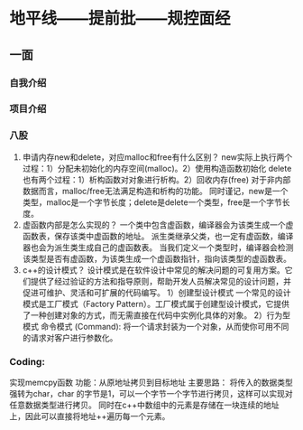 # 地平线——提前批——规控面经

## 一面
### 自我介绍<br>
### 项目介绍
### 八股
1. 申请内存new和delete，对应malloc和free有什么区别？
new实际上执行两个过程：1）分配未初始化的内存空间(malloc)。2）使用构造函数初始化
delete也有两个过程：1）析构函数对对象进行析构。2）回收内存(free)
对于非内部数据而言，malloc/free无法满足构造和析构的功能。
同时谨记，new是一个类型，malloc是一个字节长度；delete是delete一个类型，free是一个字节长度。
2. 虚函数内部是怎么实现的？
一个类中包含虚函数，编译器会为该类生成一个虚函数表，保存该类中虚函数的地址。
派生类继承父类，也一定有虚函数，编译器也会为派生类生成自己的虚函数表。
当我们定义一个类型时，编译器会检测该类型是否有虚函数，为该类生成一个虚函数指针，指向该类型的虚函数表。
3. c++的设计模式？
设计模式是在软件设计中常见的解决问题的可复用方案。它们提供了经过验证的方法和指导原则，帮助开发人员解决常见的设计问题，并促进可维护、灵活和可扩展的代码编写。
1）创建型设计模式
一个常见的设计模式是工厂模式（Factory Pattern）。工厂模式属于创建型设计模式，它提供了一种创建对象的方式，而无需直接在代码中实例化具体的对象。
2）行为型模式
命令模式 (Command): 将一个请求封装为一个对象，从而使你可用不同的请求对客户进行参数化。

### Coding:
实现memcpy函数
功能：从原地址拷贝到目标地址
主要思路： 将传入的数据类型强转为char，char 的字节是1，可以一个字节一个字节进行拷贝，这样可以实现对任意数据类型进行拷贝。
同时在c++中数组中的元素是存储在一块连续的地址上，因此可以直接将地址++遍历每一个元素。
